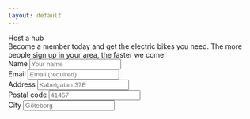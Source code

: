```yaml
---
layout: default
---
```

<div class="jumbotron">
  <div class="container">
    <div class="row">
      <div class="col-md"></div>
      <div class="col-md">
        <div class="h1 text-right">Host a hub</div>
      </div>
      <div class="row">
        <div class="col-md"></div>
        <div class="col-md">
          <div class="h6 text-right">
            Become a member today and get the electric bikes you need. The more people sign up in your area, the faster we come!
          </div>
      <div class="row">
        <!--div class="col-lg"></div>
        <div class="col-lg"-->
          <form>
            <div class="form-row">
              <div class="form-group col-md">
                <label for="inputName">Name</label>
                <input type="text" class="form-control" id="inputNumber" placeholder="Your name">
              </div>
              <div class="form-group col-md">
                <label for="validationInputEmail">Email</label>
                <input type="email" class="form-control is-invalid" id="validationInputEmail" placeholder="Email (required)" required>
              </div>
            </div>
            <div class="form-row">
              <div class="form-group col-md">
                <label for="inputStreet">Address</label>
                <input type="text" class="form-control" id="inputStreet" placeholder="Kabelgatan 37E">
              </div>
              <div class="form-group col-md">
                <label for="inputZip">Postal code</label>
                <input type="number" class="form-control" id="inputZip" placeholder="41457">
              </div>
              <div class="form-group col-md">
                <label for="inputCity">City</label>
                <input type="text" class="form-control" id="inputCity" placeholder="Göteborg">
              </div>    
            </div>
          </form>
        </div>
      </div>
    </div>
  </div>
</div>

